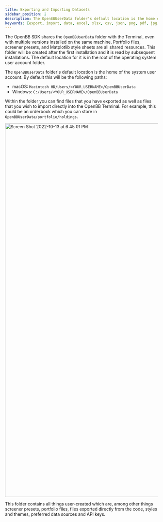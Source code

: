 ```yaml
---
title: Exporting and Importing Datasets
sidebar_position: 2
description: The OpenBBUserData folder's default location is the home of the system user account. By default this will be the following paths. Within the folder you can find files that you have exported as well as files that you wish to import directly into the OpenBB Terminal. For example, this could be an orderbook which you can store in OpenBBUserData/portfolio/holdings.
keywords: [export, import, data, excel, xlsx, csv, json, png, pdf, jpg, openbbuserdata, where is data exported, market data, financial data, free, openbb sdk]
---
```


The OpenBB SDK shares the `OpenBBUserData` folder with the Terminal, even with multiple versions installed on the same machine. Portfolio files, screener presets, and Matplotlib style sheets are all shared resources. This folder will be created after the first installation and it is read by subsequent installations. The default location for it is in the root of the operating system user account folder.

The `OpenBBUserData` folder's default location is the home of the system user account. By default this will be the following paths:
- macOS: `Macintosh HD/Users/<YOUR_USERNAME>/OpenBBUserData`
- Windows: `C:/Users/<YOUR_USERNAME>/OpenBBUserData`

Within the folder you can find files that you have exported as well as files that you wish to import directly into the OpenBB Terminal. For example, this could be an orderbook which you can store in `OpenBBUserData/portfolio/holdings`.

<img width="1231" alt="Screen Shot 2022-10-13 at 6 45 01 PM" src="https://user-images.githubusercontent.com/85772166/195742985-19f0e420-d8f7-4fea-a145-a0243b8f2ddc.png"></img>

This folder contains all things user-created which are, among other things screener presets, portfolio files, files exported directly from the code, styles and themes, preferred data sources and API keys.
